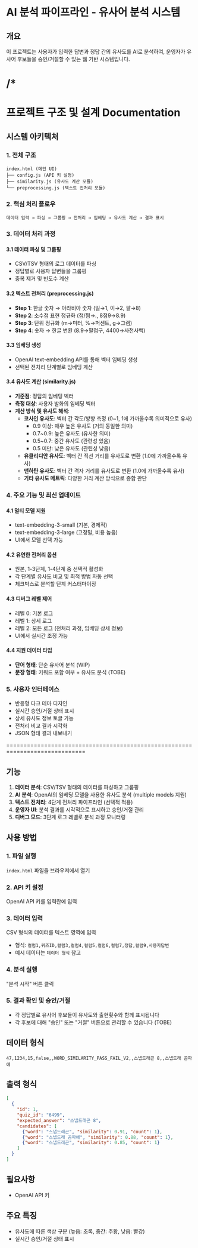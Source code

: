 # AI 분석 파이프라인 - 유사어 분석 시스템

## 개요
이 프로젝트는 사용자가 입력한 답변과 정답 간의 유사도를 AI로 분석하여, 운영자가 유사어 후보들을 승인/거절할 수 있는 웹 기반 시스템입니다.

/*
=============================================================================
프로젝트 구조 및 설계 Documentation
=============================================================================

## 시스템 아키텍처

### 1. 전체 구조
```
index.html (메인 UI)
├── config.js (API 키 설정)
├── similarity.js (유사도 계산 모듈) 
└── preprocessing.js (텍스트 전처리 모듈)
```

### 2. 핵심 처리 플로우
```
데이터 입력 → 파싱 → 그룹핑 → 전처리 → 임베딩 → 유사도 계산 → 결과 표시
```

### 3. 데이터 처리 과정

#### 3.1 데이터 파싱 및 그룹핑
- CSV/TSV 형태의 로그 데이터를 파싱
- 정답별로 사용자 답변들을 그룹핑
- 중복 제거 및 빈도수 계산

#### 3.2 텍스트 전처리 (preprocessing.js)
- **Step 1**: 한글 숫자 → 아라비아 숫자 (일→1, 이→2, 팔→8)
- **Step 2**: 소수점 표현 정규화 (점/쩜→., 8점9→8.9)
- **Step 3**: 단위 정규화 (m→미터, %→퍼센트, g→그램)
- **Step 4**: 숫자 → 한글 변환 (8.9→팔점구, 4400→사천사백)

#### 3.3 임베딩 생성
- OpenAI text-embedding API를 통해 벡터 임베딩 생성
- 선택된 전처리 단계별로 임베딩 계산

#### 3.4 유사도 계산 (similarity.js)
- **기준점**: 정답의 임베딩 벡터
- **측정 대상**: 사용자 발화의 임베딩 벡터
- **계산 방식 및 유사도 해석**: 
  - **코사인 유사도**: 벡터 간 각도/방향 측정 (0~1, 1에 가까울수록 의미적으로 유사)
    - 0.9 이상: 매우 높은 유사도 (거의 동일한 의미)
    - 0.7~0.9: 높은 유사도 (유사한 의미)
    - 0.5~0.7: 중간 유사도 (관련성 있음)
    - 0.5 미만: 낮은 유사도 (관련성 낮음)
  - **유클리디안 유사도**: 벡터 간 직선 거리를 유사도로 변환 (1.0에 가까울수록 유사)
  - **맨하탄 유사도**: 벡터 간 격자 거리를 유사도로 변환 (1.0에 가까울수록 유사)
  - **기타 유사도 메트릭**: 다양한 거리 계산 방식으로 종합 판단

### 4. 주요 기능 및 최신 업데이트

#### 4.1 멀티 모델 지원
- text-embedding-3-small (기본, 경제적)
- text-embedding-3-large (고정밀, 비용 높음)
- UI에서 모델 선택 가능

#### 4.2 유연한 전처리 옵션
- 원본, 1-3단계, 1-4단계 중 선택적 활성화
- 각 단계별 유사도 비교 및 최적 방법 자동 선택
- 체크박스로 분석할 단계 커스터마이징

#### 4.3 디버그 레벨 제어
- 레벨 0: 기본 로그
- 레벨 1: 상세 로그  
- 레벨 2: 모든 로그 (전처리 과정, 임베딩 상세 정보)
- UI에서 실시간 조정 가능

#### 4.4 지원 데이터 타입
- **단어 형태**: 단순 유사어 분석 (WIP)
- **문장 형태**: 키워드 포함 여부 + 유사도 분석 (TOBE)

### 5. 사용자 인터페이스
- 반응형 다크 테마 디자인
- 실시간 승인/거절 상태 표시
- 상세 유사도 정보 토글 가능
- 전처리 비교 결과 시각화
- JSON 형태 결과 내보내기

=============================================================================

## 기능
1. **데이터 분석**: CSV/TSV 형태의 데이터를 파싱하고 그룹핑
2. **AI 분석**: OpenAI의 임베딩 모델을 사용한 유사도 분석 (multiple models 지원)
3. **텍스트 전처리**: 4단계 전처리 파이프라인 (선택적 적용)
4. **운영자 UI**: 분석 결과를 시각적으로 표시하고 승인/거절 관리
5. **디버그 모드**: 3단계 로그 레벨로 분석 과정 모니터링

## 사용 방법

### 1. 파일 실행
`index.html` 파일을 브라우저에서 열기

### 2. API 키 설정
OpenAI API 키를 입력란에 입력

### 3. 데이터 입력
CSV 형식의 데이터를 텍스트 영역에 입력
- 형식: `컬럼1,퀴즈ID,컬럼3,컬럼4,컬럼5,컬럼6,컬럼7,정답,컬럼9,사용자답변`
- 예시 데이터는 `데이터 형식` 참고

### 4. 분석 실행
"분석 시작" 버튼 클릭

### 5. 결과 확인 및 승인/거절
- 각 정답별로 유사어 후보들이 유사도와 출현횟수와 함께 표시됩니다
- 각 후보에 대해 "승인" 또는 "거절" 버튼으로 관리할 수 있습니다 (TOBE)

## 데이터 형식
```
47,1234,15,false,,WORD_SIMILARITY_PASS_FAIL_V2,,스냅드래곤 8,,스냅드래 곰파에
```

## 출력 형식
```json
[
  {
    "id": 1,
    "quiz_id": "6499",
    "expected_answer": "스냅드래곤 8",
    "candidates": [
      {"word": "스냅드래곤", "similarity": 0.91, "count": 1},
      {"word": "스냅드래 곰파에", "similarity": 0.88, "count": 1},
      {"word": "스냅드레곤", "similarity": 0.85, "count": 1}
    ]
  }
]
```

## 필요사항
- OpenAI API 키

## 주요 특징
- 유사도에 따른 색상 구분 (높음: 초록, 중간: 주황, 낮음: 빨강)
- 실시간 승인/거절 상태 표시


